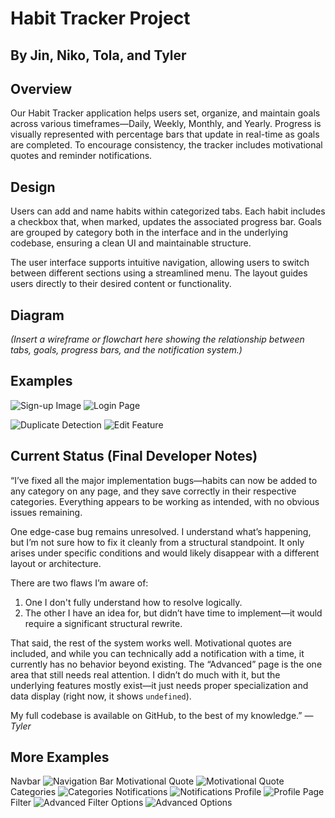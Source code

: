 # Habit Tracker Project

## By Jin, Niko, Tola, and Tyler

## Overview

Our Habit Tracker application helps users set, organize, and maintain goals across various timeframes—Daily, Weekly, Monthly, and Yearly. Progress is visually represented with percentage bars that update in real-time as goals are completed. To encourage consistency, the tracker includes motivational quotes and reminder notifications.

## Design

Users can add and name habits within categorized tabs. Each habit includes a checkbox that, when marked, updates the associated progress bar. Goals are grouped by category both in the interface and in the underlying codebase, ensuring a clean UI and maintainable structure.

The user interface supports intuitive navigation, allowing users to switch between different sections using a streamlined menu. The layout guides users directly to their desired content or functionality.

## Diagram

*(Insert a wireframe or flowchart here showing the relationship between tabs, goals, progress bars, and the notification system.)*

## Examples

![Sign-up Image](/img-RDME/Sign-up.png)
![Login Page](/img-RDME/login.png)

![Duplicate Detection](/img-RDME/Dupe-detect.png)
![Edit Feature](/img-RDME/Edit.png)

## Current Status (Final Developer Notes)

“I’ve fixed all the major implementation bugs—habits can now be added to any category on any page, and they save correctly in their respective categories. Everything appears to be working as intended, with no obvious issues remaining.

One edge-case bug remains unresolved. I understand what’s happening, but I’m not sure how to fix it cleanly from a structural standpoint. It only arises under specific conditions and would likely disappear with a different layout or architecture.

There are two flaws I’m aware of:

1. One I don't fully understand how to resolve logically.
2. The other I have an idea for, but didn’t have time to implement—it would require a significant structural rewrite.

That said, the rest of the system works well. Motivational quotes are included, and while you can technically add a notification with a time, it currently has no behavior beyond existing.
The “Advanced” page is the one area that still needs real attention. I didn’t do much with it, but the underlying features mostly exist—it just needs proper specialization and data display (right now, it shows `undefined`).

My full codebase is available on GitHub, to the best of my knowledge.”
— *Tyler*

## More Examples

Navbar
![Navigation Bar](/img-RDME/navigation-bar.png)
Motivational Quote
![Motivational Quote](/img-RDME/Motiv-quote.png)
Categories
![Categories](/img-RDME/categotes.png)
Notifications
![Notifications](/img-RDME/notifications.png)
Profile
![Profile Page](/img-RDME/profile.png)
Filter
![Advanced Filter](/img-RDME/Advancde-filter.png)
Options
![Advanced Options](/img-RDME/Advancde-options.png)
